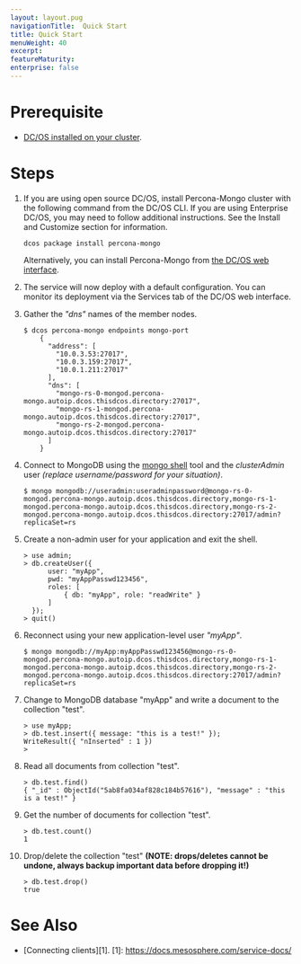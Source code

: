 ```yaml
---
layout: layout.pug
navigationTitle:  Quick Start
title: Quick Start
menuWeight: 40
excerpt:
featureMaturity:
enterprise: false
---
```


# Prerequisite

- [DC/OS installed on your cluster](https://docs.mesosphere.com/latest/administration/installing/).

# Steps

1. If you are using open source DC/OS, install Percona-Mongo cluster with the following command from the DC/OS CLI. If you are using Enterprise DC/OS, you may need to follow additional instructions. See the Install and Customize section for information.

    ```shell
    dcos package install percona-mongo
    ```

    Alternatively, you can install Percona-Mongo from [the DC/OS web interface](https://docs.mesosphere.com/latest/usage/webinterface/).

1. The service will now deploy with a default configuration. You can monitor its deployment via the Services tab of the DC/OS web interface.

1. Gather the *"dns"* names of the member nodes.
    ```shell
    $ dcos percona-mongo endpoints mongo-port
        {
          "address": [
            "10.0.3.53:27017",
            "10.0.3.159:27017",
            "10.0.1.211:27017"
          ],
          "dns": [
            "mongo-rs-0-mongod.percona-mongo.autoip.dcos.thisdcos.directory:27017",
            "mongo-rs-1-mongod.percona-mongo.autoip.dcos.thisdcos.directory:27017",
            "mongo-rs-2-mongod.percona-mongo.autoip.dcos.thisdcos.directory:27017"
          ]
        }
    ```
1. Connect to MongoDB using the [mongo shell](https://docs.mongodb.com/manual/mongo/) tool and the *clusterAdmin* user *(replace username/password for your situation)*.
    ```shell
    $ mongo mongodb://useradmin:useradminpassword@mongo-rs-0-mongod.percona-mongo.autoip.dcos.thisdcos.directory,mongo-rs-1-mongod.percona-mongo.autoip.dcos.thisdcos.directory,mongo-rs-2-mongod.percona-mongo.autoip.dcos.thisdcos.directory:27017/admin?replicaSet=rs
    ```
1. Create a non-admin user for your application and exit the shell.
    ```shell
    > use admin;
    > db.createUser({
          user: "myApp",
          pwd: "myAppPasswd123456",
          roles: [
              { db: "myApp", role: "readWrite" }
          ]
      });
    > quit()
    ```
1. Reconnect using your new application-level user *"myApp"*.
    ```shell
    $ mongo mongodb://myApp:myAppPasswd123456@mongo-rs-0-mongod.percona-mongo.autoip.dcos.thisdcos.directory,mongo-rs-1-mongod.percona-mongo.autoip.dcos.thisdcos.directory,mongo-rs-2-mongod.percona-mongo.autoip.dcos.thisdcos.directory:27017/admin?replicaSet=rs
    ```
1. Change to MongoDB database "myApp" and write a document to the collection "test".
    ```shell
    > use myApp;
    > db.test.insert({ message: "this is a test!" });
    WriteResult({ "nInserted" : 1 })
    >
    ```
1. Read all documents from collection "test".
    ```shell
    > db.test.find()
    { "_id" : ObjectId("5ab8fa034af828c184b57616"), "message" : "this is a test!" }
    ```
1. Get the number of documents for collection "test".
    ```shell
    > db.test.count()
    1
    ```
1. Drop/delete the collection "test" **(NOTE: drops/deletes cannot be undone, always backup important data before dropping it!)**
    ```shell
    > db.test.drop()
    true
    ```

# See Also

- [Connecting clients][1].
 [1]: [https://docs.mesosphere.com/service-docs/<Template>/connecting-clients/](https://docs.mesosphere.com/service-docs/<Template>/connecting-clients/)
